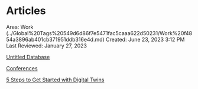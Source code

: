 # Articles

Area: Work (../Global%20Tags%20549d6d86f7e5471fac5caaa622d50231/Work%20f4854a3896ab401cb371951ddb316e4d.md)
Created: June 23, 2023 3:12 PM
Last Reviewed: January 27, 2023

[Untitled Database](Articles%2044aaf4f67e97480ca316ed00b2b74833/Untitled%20Database%2077e208f4d0394a5fa1d13508af714ff1.csv)

[Conferences](Articles%2044aaf4f67e97480ca316ed00b2b74833/Conferences%20b346b5d541b1408194b961a7fdb5c5e7.md)

[5 Steps to Get Started with Digital Twins](Articles%2044aaf4f67e97480ca316ed00b2b74833/5%20Steps%20to%20Get%20Started%20with%20Digital%20Twins%204a1a0aee4941419a8c96f74e8c46553a.md)